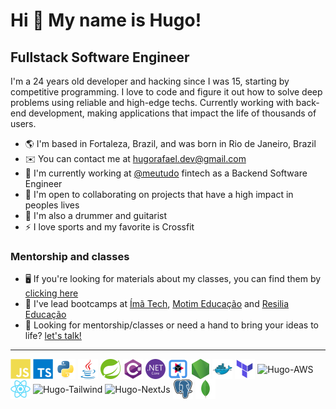 # Hi 👋 My name is Hugo!

## Fullstack Software Engineer

I'm a 24 years old developer and hacking since I was 15, starting by competitive programming. I love to code and figure it out how to solve deep problems using reliable and high-edge techs. Currently working with back-end development, making applications that impact the life of thousands of users.
 
 * 🌎 I'm based in Fortaleza, Brazil, and was born in Rio de Janeiro, Brazil
 * ✉️ You can contact me at [hugorafael.dev@gmail.com](mailto:hugorafael.dev@gmail.com)
 * 🚀 I'm currently working at [@meutudo](https://www.linkedin.com/company/meutudoapp) fintech as a Backend Software Engineer
 * 🤝 I'm open to collaborating on projects that have a high impact in peoples lives
 * 🎸 I'm also a drummer and guitarist
 * ⚡ I love sports and my favorite is Crossfit
 
 ### Mentorship and classes 

 * 🖥️ If you're looking for materials about my classes, you can find them by [clicking here](https://github.com/profhugorafael)
 * 🍎 I've lead bootcamps at [Ímã Tech](https://github.com/imalearningplace-education), [Motim Educação](https://www.linkedin.com/company/motimeducacao/) and [Resilia Educação](https://github.com/resilia-br)
 * 🤘 Looking for mentorship/classes or need a hand to bring your ideas to life? [let's talk!](mailto:hugorafael.dev@gmail.com)

 <hr>

<div style="display: inline_block; align = center">
        <img align="center" alt="Hugo-JS" height="32" src="https://raw.githubusercontent.com/devicons/devicon/master/icons/javascript/javascript-plain.svg">
        <img align="center" alt="Hugo-TS" height="32" src="https://raw.githubusercontent.com/devicons/devicon/master/icons/typescript/typescript-plain.svg">
        <img align="center" alt="Hugo-Python" height="32" src="https://raw.githubusercontent.com/devicons/devicon/master/icons/python/python-original.svg">
        <img align="center" alt="Hugo-Java" height="32" src="https://raw.githubusercontent.com/devicons/devicon/master/icons/java/java-original.svg">
        <img align="center" alt="Hugo-Springboot" height="32" src="https://raw.githubusercontent.com/devicons/devicon/master/icons/spring/spring-original.svg">
        <img align="center" alt="Hugo-C#" height="32" src="https://raw.githubusercontent.com/devicons/devicon/master/icons/csharp/csharp-original.svg">   
        <img align="center" alt="Hugo-dotnetcore" height="32" src="https://raw.githubusercontent.com/devicons/devicon/master/icons/dotnetcore/dotnetcore-original.svg">
        <img align="center" alt="Hugo-Quarkus" height="32" src="https://raw.githubusercontent.com/devicons/devicon/master/icons/quarkus/quarkus-original.svg">
        <img align="center" alt="Hugo-NodeJs" height="32" src="https://raw.githubusercontent.com/devicons/devicon/master/icons/nodejs/nodejs-original.svg">
        <img align="center" alt="Hugo-Docker" height="32" src="https://raw.githubusercontent.com/devicons/devicon/master/icons/docker/docker-original.svg">
        <img align="center" alt="Hugo-Docker" height="32" src="https://raw.githubusercontent.com/devicons/devicon/master/icons/terraform/terraform-original.svg">
        <img align="center" alt="Hugo-AWS" height="32" src="https://cdn.jsdelivr.net/gh/devicons/devicon@latest/icons/amazonwebservices/amazonwebservices-original-wordmark.svg">
        <img align="center" alt="Hugo-React" height="32" src="https://raw.githubusercontent.com/devicons/devicon/master/icons/react/react-original.svg">
        <img align="center" alt="Hugo-Tailwind" height="32" src="https://cdn.jsdelivr.net/gh/devicons/devicon@latest/icons/tailwindcss/tailwindcss-original.svg">
        <img align="center" alt="Hugo-NextJs" width="32" src="https://raw.githubusercontent.com/danielcranney/readme-generator/main/public/icons/skills/nextjs-colored-dark.svg"/>
        <img align="center" alt="Hugo-PostreSQL" height="32" src="https://raw.githubusercontent.com/devicons/devicon/master/icons/postgresql/postgresql-original.svg">
        <img align="center" alt="Hugo-MongoDB" height="32" src="https://raw.githubusercontent.com/devicons/devicon/master/icons/mongodb/mongodb-original.svg">
</div>
